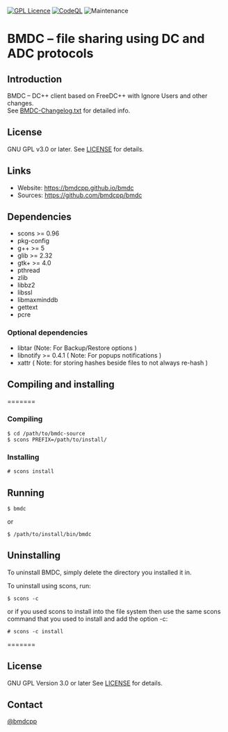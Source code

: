[![GPL Licence](https://badges.frapsoft.com/os/gpl/gpl.png?v=103)](https://opensource.org/licenses/GPL-3.0/) 
[![CodeQL](https://github.com/bmdcpp/bmdc/actions/workflows/codeql.yml/badge.svg?branch=main)](https://github.com/bmdcpp/bmdc/actions/workflows/codeql.yml)
![Maintenance](https://img.shields.io/maintenance/yes/2024)

# BMDC &ndash; file sharing using DC and ADC protocols

## Introduction

BMDC &ndash; DC++ client based on FreeDC++ with Ignore Users and other changes.<br/>
See [BMDC-Changelog.txt](https://github.com/bmdcpp/bmdc/blob/main/BMDC-Changelog.txt) for detailed info.

## License

GNU GPL v3.0 or later. See [LICENSE](https://github.com/bmdcpp/bmdc/blob/main/LICENSE) for details.

## Links

- Website: https://bmdcpp.github.io/bmdc
- Sources: https://github.com/bmdcpp/bmdc

## Dependencies

- scons >= 0.96
- pkg-config
- g++ >= 5
- glib >= 2.32
- gtk+ >= 4.0
- pthread
- zlib
- libbz2
- libssl
- libmaxminddb
- gettext
- pcre

### Optional dependencies

- libtar (Note: For Backup/Restore options )
- libnotify >= 0.4.1 ( Note: For popups notifications )
- xattr ( Note: for storing hashes beside files to not always re-hash )

## Compiling and installing
=======

### Compiling

```
$ cd /path/to/bmdc-source
$ scons PREFIX=/path/to/install/
```

### Installing

```
# scons install
```

## Running
```
$ bmdc
```

or

```
$ /path/to/install/bin/bmdc
```

## Uninstalling

To uninstall BMDC, simply delete the directory you installed it in.

To uninstall using scons, run:

```
$ scons -c
```

or if you used scons to install into the file system then use the same scons command that you used to install and add the option -c:

```
# scons -c install
```

=======

## License

GNU GPL Version 3.0 or later
See [LICENSE](https://github.com/bmdcpp/bmdc/blob/main/LICENSE) for details.

## Contact
[@bmdcpp](https://www.github.com/@bmdcpp)

